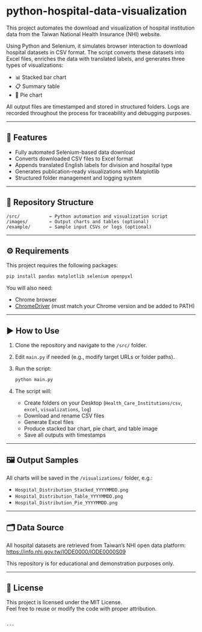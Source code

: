 # python-hospital-data-visualization

This project automates the download and visualization of hospital institution data from the Taiwan National Health Insurance (NHI) website.

Using Python and Selenium, it simulates browser interaction to download hospital datasets in CSV format. The script converts these datasets into Excel files, enriches the data with translated labels, and generates three types of visualizations:
- 📊 Stacked bar chart
- 📋 Summary table
- 🥧 Pie chart

All output files are timestamped and stored in structured folders. Logs are recorded throughout the process for traceability and debugging purposes.

---

## 🧰 Features

- Fully automated Selenium-based data download  
- Converts downloaded CSV files to Excel format  
- Appends translated English labels for division and hospital type  
- Generates publication-ready visualizations with Matplotlib  
- Structured folder management and logging system  

---

## 📁 Repository Structure

```
/src/           ← Python automation and visualization script  
/images/        ← Output charts and tables (optional)  
/example/       ← Sample input CSVs or logs (optional)
```

---

## ⚙️ Requirements

This project requires the following packages:

```bash
pip install pandas matplotlib selenium openpyxl
```

You will also need:

- Chrome browser  
- [ChromeDriver](https://sites.google.com/chromium.org/driver/) (must match your Chrome version and be added to PATH)

---

## ▶️ How to Use

1. Clone the repository and navigate to the `/src/` folder.  
2. Edit `main.py` if needed (e.g., modify target URLs or folder paths).  
3. Run the script:

    ```bash
    python main.py
    ```

4. The script will:
    - Create folders on your Desktop (`Health_Care_Institutions/csv`, `excel`, `visualizations`, `log`)
    - Download and rename CSV files
    - Generate Excel files
    - Produce stacked bar chart, pie chart, and table image
    - Save all outputs with timestamps

---

## 🖼 Output Samples

All charts will be saved in the `/visualizations/` folder, e.g.:

- `Hospital_Distribution_Stacked_YYYYMMDD.png`  
- `Hospital_Distribution_Table_YYYYMMDD.png`  
- `Hospital_Distribution_Pie_YYYYMMDD.png`  

---

## 🗂 Data Source

All hospital datasets are retrieved from Taiwan’s NHI open data platform:  
https://info.nhi.gov.tw/IODE0000/IODE0000S09

This repository is for educational and demonstration purposes only.

---

## 🧩 License

This project is licensed under the MIT License.  
Feel free to reuse or modify the code with proper attribution.
```

---
